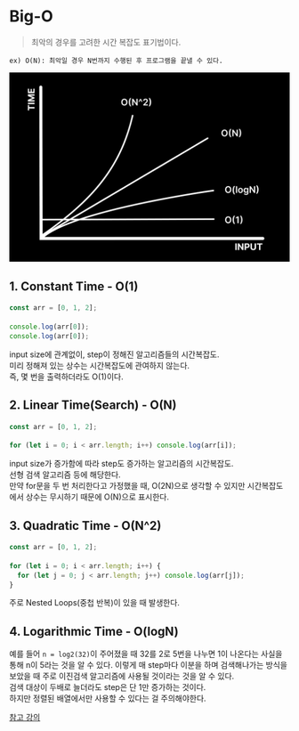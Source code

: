 # Big-O

> 최악의 경우를 고려한 시간 복잡도 표기법이다.

    ex) O(N): 최악일 경우 N번까지 수행된 후 프로그램을 끝낼 수 있다.

![BigO](../imgs/bigO.png)

## 1. Constant Time - O(1)

```javascript
const arr = [0, 1, 2];

console.log(arr[0]);
console.log(arr[0]);
```

input size에 관계없이, step이 정해진 알고리즘들의 시간복잡도.  
미리 정해져 있는 상수는 시간복잡도에 관여하지 않는다.  
즉, 몇 번을 출력하더라도 O(1)이다.

## 2. Linear Time(Search) - O(N)

```javascript
const arr = [0, 1, 2];

for (let i = 0; i < arr.length; i++) console.log(arr[i]);
```

input size가 증가함에 따라 step도 증가하는 알고리즘의 시간복잡도.  
선형 검색 알고리즘 등에 해당한다.  
만약 for문을 두 번 처리한다고 가정했을 때, O(2N)으로 생각할 수 있지만 시간복잡도에서 상수는 무시하기 때문에 O(N)으로 표시한다.

## 3. Quadratic Time - O(N^2)

```javascript
const arr = [0, 1, 2];

for (let i = 0; i < arr.length; i++) {
  for (let j = 0; j < arr.length; j++) console.log(arr[j]);
}
```

주로 Nested Loops(중첩 반복)이 있을 때 발생한다.

## 4. Logarithmic Time - O(logN)

예를 들어 `n = log2(32)`이 주어졌을 때 32를 2로 5번을 나누면 1이 나온다는 사실을 통해 n이 5라는 것을 알 수 있다. 이렇게 매 step마다 이분을 하며 검색해나가는 방식을 보았을 때 주로 이진검색 알고리즘에 사용될 것이라는 것을 알 수 있다.  
검색 대상이 두배로 늘더라도 step은 단 1만 증가하는 것이다.  
하지만 정렬된 배열에서만 사용할 수 있다는 걸 주의해야한다.

[참고 강의](https://www.youtube.com/watch?v=BEVnxbxBqi8&list=PL7jH19IHhOLMdHvl3KBfFI70r9P0lkJwL&index=4&ab_channel=%EB%85%B8%EB%A7%88%EB%93%9C%EC%BD%94%EB%8D%94NomadCoders)
